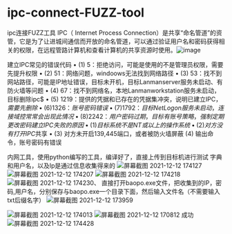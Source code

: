 # ipc-connect-FUZZ-tool
ipc连接FUZZ工具
IPC（ Internet Process Connection）是共享“命名管道”的资管，它是为了让进城间通信而开放的命名管道，可以通过验证用户名和密码获得相关的权限，在远程管路计算机和查看计算机的共享资源时使用。![image](https://user-images.githubusercontent.com/79234113/145709315-715683cf-825d-4fc8-9f17-cb8104b24e82.png)

建立IPC常见的错误代码
	• (1) 5：拒绝访问，可能是使用的不是管理员权限，需要先提升权限
	• (2) 51：网络问题，windoows无法找到网络路径
	• (3) 53：找不到网站路径，可能是IP地址错误，目标未开机，目标Lanmanserver服务未启动、有防火墙等问题
	• (4) 67：找不到网络名，本地Lanmanworkstation服务未启动，目标删除ipc$
	• (5) 1219：提供的凭据和已存在的凭据集冲突，说明已建立IPC$，需要先删除
	• (6) 1326：账号密码错误
	• (7) 1792：目标NetLogon服务未启动，连接域控常常会出现此情况
	• (8) 2242：用户密码过期，目标有账号策略，强制定期更改密码
建立IPC失败的原因
	• (1) 目标系统不是NT或以上的操作系统
	• (2) 对方没有打开IPC$共享
	• (3) 对方未开启139,445端口，或者被防火墙屏蔽
(4) 输出命令，账号密码有错误


内网工具，使用python编写的工具，编译好了，直接上传到目标机进行测试
字典和用户名，以及Ip是通过信息收集得来的
![屏幕截图 2021-12-12 174127](https://user-images.githubusercontent.com/79234113/145709190-33ccb380-48d9-4041-9862-550da2c0fd62.png)
![屏幕截图 2021-12-12 174207](https://user-images.githubusercontent.com/79234113/145709237-8927e28b-1e05-44b1-9f4e-6d44d8d6c22e.png)
![屏幕截图 2021-12-12 174218](https://user-images.githubusercontent.com/79234113/145709240-fc33e128-5080-4a7c-80d6-d0f549ea2eb6.png)
![屏幕截图 2021-12-12 174230](https://user-images.githubusercontent.com/79234113/145709243-c4654f42-5971-4416-ae5c-7f1f173bcd2f.png)、
直接打开baopo.exe文件，把收集到的IP，密码,用户名，分别保存与baopo.exe一个目录下面，然后输入文件名（不需要输入txt后缀名字）
![屏幕截图 2021-12-12 173959](https://user-images.githubusercontent.com/79234113/145709246-3454b7a3-6707-4cfb-9644-597ce787ae91.png)

![屏幕截图 2021-12-12 174013](https://user-images.githubusercontent.com/79234113/145709285-983430b6-8bc9-45be-915f-46823ba33e70.png)
![屏幕截图 2021-12-12 170812](https://user-images.githubusercontent.com/79234113/145709290-8e23e6d0-4b94-4c56-b5e8-386ecf38385d.png)
成功
![屏幕截图 2021-12-12 174428](https://user-images.githubusercontent.com/79234113/145709292-8eb46c0d-b74a-497d-baa6-68edad7f9a5a.png)
